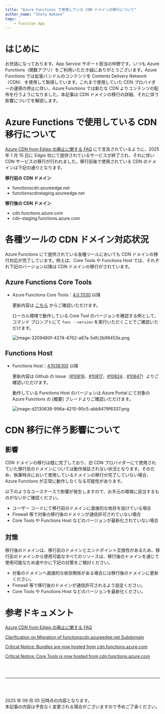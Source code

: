 ```yaml
---
title: "Azure Functions で使用している CDN ドメインの移行について"
author_name: "Shota Nakano"
tags:
    - Function App
---
```


# はじめに
お世話になっております。App Service サポート担当の仲野です。いつも Azure Functions（関数アプリ）をご利用いただき誠にありがとうございます。Azure Functions では拡張バンドルのコンテンツを Contents Delivery Network（CDN） を使用して取得しています。これまで使用していた CDN プロバイダーの運用の停止に伴い、Azure Functions では新たな CDN よりコンテンツの配布を行うようになりました。本記事は CDN ドメインの移行の詳細、それに伴う影響についてを解説します。

# Azure Functions で使用している CDN 移行について
[Azure CDN from Edgio の廃止に関する FAQ](https://learn.microsoft.com/ja-jp/previous-versions/azure/cdn/edgio-retirement-faq) にて言及されているように、2025 年 1 月 15 日に Edgio 社にて提供されているサービスが終了され、それに伴い CDN サービスの移行が行われました。移行前後で使用されている CDN のドメインは下記の通りとなります。

**移行前の CDN ドメイン**
* functionscdn.azureedge.net
* functionscdnstaging.azureedge.net


**移行後の CDN ドメイン**
* cdn.functions.azure.com
* cdn-staging.functions.azure.com


# 各種ツールの CDN ドメイン対応状況
Azure Functions にて提供されている各種ツールにおいても CDN ドメインの移行対応が完了しています。例えば、Core Tools や Functions Host では、それぞれ下記のバージョン以降は CDN ドメインの移行がされています。
 
## Azure Functions Core Tools
*  Azure Functions Core Tools：[4.0.7030](https://github.com/Azure/azure-functions-core-tools/releases/tag/4.0.7030) 以降
  
   更新内容は [こちら](https://github.com/Azure/azure-functions-core-tools/pull/4265) からご確認いただけます。
 
   ローカル環境で動作している Core Tool のバージョンを確認する例として、コマンド プロンプトにて `func --version` を実行いただくことでご確認いただけます。

   ![image-3209480f-4274-4762-a67a-5dfc2b98453e.png]({{site.baseurl}}/media/2025/09/image-3209480f-4274-4762-a67a-5dfc2b98453e.png)

## Functions Host
* Functions Host：[4.1038.100](https://github.com/Azure/azure-functions-host/releases/tag/v4.1038.100) 以降
  
   更新内容は Github の Issue（[#10816](https://github.com/Azure/azure-functions-host/pull/10816)、[#10817](https://github.com/Azure/azure-functions-host/pull/10817)、[#10824](https://github.com/Azure/azure-functions-host/pull/10824)、[#10847](https://github.com/Azure/azure-functions-host/pull/10847)）よりご確認いただけます。

  
  
   動作している Functions Host のバージョンは Azure Portal にて対象の Azure Functions の [概要] ブレードよりご確認いただけます。 

   ![image-d2130638-996a-4210-90c5-abb8479f6337.png]({{site.baseurl}}/media/2025/09/image-d2130638-996a-4210-90c5-abb8479f6337.png)


# CDN 移行に伴う影響について

## 影響
CDN ドメインの移行は既に完了しており、旧 CDN プロバイダーにて使用されていた移行前のドメインについては動作保証されない状況となります。そのため、執筆時点において使用しているドメインの移行が完了していない場合、Azure Functions が正常に動作しなくなる可能性があります。

以下のようなユースケースで影響が発生しますので、お手元の環境に該当するものがないかご確認ください。

* ユーザー コードにて移行前のドメインに直接的な依存を設けている場合
* Firewall 等で対象の移行後のドメインが通信許可されていない場合
* Core Tools や Functions Host などのバージョンが最新化されていない場合


## 対策
移行後のドメインは、移行前のドメインとエンドポイント互換性があるため、移行前のドメインから使用可能なすべてのリソースは、移行後のドメインを通じて使用可能なため速やかに下記の対策をご検討ください。

* 対象のドメインへ直接的な依存関係がある場合には移行後のドメインに更新ください。
* Firewall 等で移行後のドメインが通信許可されるよう設定ください。
* Core Tools や Functions Host などのバージョンを最新化ください。


# 参考ドキュメント
[Azure CDN from Edgio の廃止に関する FAQ](https://learn.microsoft.com/ja-jp/previous-versions/azure/cdn/edgio-retirement-faq)

[Clarification on Migration of functionscdn.azureedge.net Subdomain](https://github.com/Azure/Azure-Functions/issues/2576)

[Critical Notice: Bundles are now hosted from cdn.functions.azure.com](https://github.com/Azure/azure-functions-extension-bundles/issues/474)

[Critical Notice: Core Tools is now hosted from cdn.functions.azure.com](https://github.com/Azure/azure-functions-core-tools/issues/4260)

<br>
<br>

---

<br>
<br>

2025 年 09 月 05 日時点の内容となります。<br>
本記事の内容は予告なく変更される場合がございますので予めご了承ください。

<br>